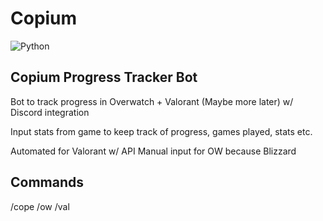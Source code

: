 # Copium
![Python](https://img.shields.io/badge/python-3670A0?style=for-the-badge&logo=python&logoColor=ffdd54)
 
## Copium Progress Tracker Bot

Bot to track progress in Overwatch + Valorant (Maybe more later) w/ Discord integration

Input stats from game to keep track of progress, games played, stats etc.


Automated for Valorant w/ API
Manual input for OW because Blizzard

## Commands

/cope 
/ow
/val
